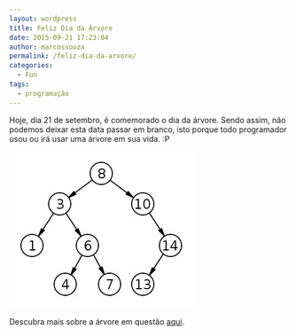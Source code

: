 ```yaml
---
layout: wordpress
title: Feliz Dia da Árvore
date: 2015-09-21 17:23:04
author: marcossouza
permalink: /feliz-dia-da-arvore/
categories:
  - Fun
tags:
  - programação
---
```


Hoje, dia 21 de setembro, é comemorado o dia da árvore. Sendo assim, não podemos deixar esta data passar em branco, isto porque todo programador usou ou irá usar uma árvore em sua vida. :P

<a href="/assets/wp-content/uploads/2015/09/ArvoreBinaria1.jpg"><img class="size-full wp-image-3386 aligncenter" src="/assets/wp-content/uploads/2015/09/ArvoreBinaria1.jpg" alt="ArvoreBinaria1" width="340" height="282" /></a>

Descubra mais sobre a árvore em questão <a href="https://pt.wikipedia.org/wiki/%C3%81rvore_bin%C3%A1ria" target="_blank">aqui</a>.